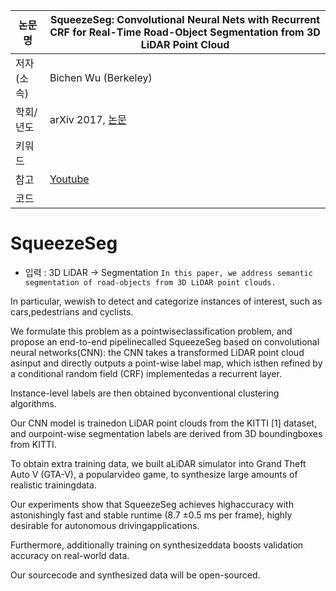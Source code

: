 |논문명|SqueezeSeg: Convolutional Neural Nets with Recurrent CRF for Real-Time Road-Object Segmentation from 3D LiDAR Point Cloud|
|-|-|
|저자(소속)|Bichen Wu (Berkeley)|
|학회/년도| arXiv 2017, [논문](https://arxiv.org/abs/1710.07368v1)|
|키워드| |
|참고|[Youtube](https://www.youtube.com/watch?v=Xyn5Zd3lm6s)|
|코드||


# SqueezeSeg

- 입력 : 3D LiDAR -> Segmentation `In this paper, we address semantic segmentation of road-objects from 3D LiDAR point clouds. `

In particular, wewish to detect and categorize instances of interest, such as cars,pedestrians and cyclists. 

We formulate this problem as a pointwiseclassification problem, and propose an end-to-end pipelinecalled SqueezeSeg based on convolutional neural networks(CNN): the CNN takes a transformed LiDAR point cloud asinput and directly outputs a point-wise label map, which isthen refined by a conditional random field (CRF) implementedas a recurrent layer. 

Instance-level labels are then obtained byconventional clustering algorithms. 

Our CNN model is trainedon LiDAR point clouds from the KITTI [1] dataset, and ourpoint-wise segmentation labels are derived from 3D boundingboxes from KITTI. 

To obtain extra training data, we built aLiDAR simulator into Grand Theft Auto V (GTA-V), a popularvideo game, to synthesize large amounts of realistic trainingdata. 

Our experiments show that SqueezeSeg achieves highaccuracy with astonishingly fast and stable runtime (8.7 ±0.5 ms per frame), highly desirable for autonomous drivingapplications. 

Furthermore, additionally training on synthesizeddata boosts validation accuracy on real-world data. 

Our sourcecode and synthesized data will be open-sourced.
<!--stackedit_data:
eyJoaXN0b3J5IjpbMTg4MTk0MDMxN119
-->